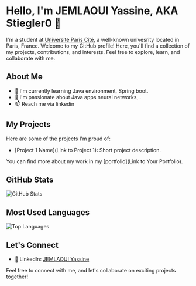 # Hello, I'm JEMLAOUI Yassine, AKA Stiegler0 👋

I'm a student at [Université Paris Cité](https://u-paris.fr/en/), a well-known univesrity located in Paris, France. Welcome to my GitHub profile! Here, you'll find a collection of my projects, contributions, and interests. Feel free to explore, learn, and collaborate with me.
## About Me

- 🌱 I'm currently learning Java environment, Spring boot.
- 🔭 I'm passionate about Java apps neural networks, .
- 📫 Reach me via linkedin


## My Projects

Here are some of the projects I'm proud of:

- [Project 1 Name](Link to Project 1): Short project description.


You can find more about my work in my [portfolio](Link to Your Portfolio).

## GitHub Stats

![GitHub Stats](https://github-readme-stats.vercel.app/api?username=Stiegler0&show_icons=true&theme=dark)

## Most Used Languages

![Top Languages](https://github-readme-stats.vercel.app/api/top-langs/?username=Stiegler0&layout=compact&theme=dark)

## Let's Connect
- 💼 LinkedIn: [JEMLAOUI Yassine](https://www.linkedin.com/in/yassine-jemlaoui-a4bb8b202/)

Feel free to connect with me, and let's collaborate on exciting projects together!

<!-- Add more sections and personalize further as needed -->
